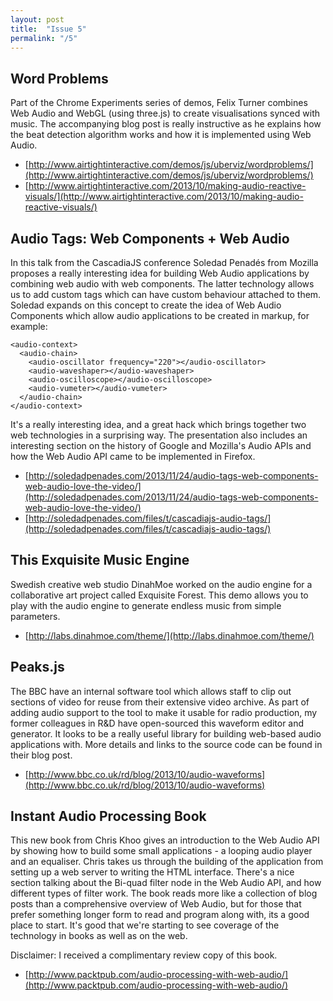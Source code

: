 ```yaml
---
layout: post
title:  "Issue 5"
permalink: "/5"
---
```


## Word Problems ##

Part of the Chrome Experiments series of demos, Felix Turner combines
Web Audio and WebGL (using three.js) to create visualisations synced
with music. The accompanying blog post is really instructive as he
explains how the beat detection algorithm works and how it is
implemented using Web Audio.

- [http://www.airtightinteractive.com/demos/js/uberviz/wordproblems/](http://www.airtightinteractive.com/demos/js/uberviz/wordproblems/)
- [http://www.airtightinteractive.com/2013/10/making-audio-reactive-visuals/](http://www.airtightinteractive.com/2013/10/making-audio-reactive-visuals/)

## Audio Tags: Web Components + Web Audio ##

In this talk from the CascadiaJS conference Soledad Penadés from
Mozilla proposes a really interesting idea for building Web Audio
applications by combining web audio with web components. The latter
technology allows us to add custom tags which can have custom
behaviour attached to them. Soledad expands on this concept to create
the idea of Web Audio Components which allow audio applications to be
created in markup, for example:

```
<audio-context>
  <audio-chain>
    <audio-oscillator frequency="220"></audio-oscillator>
    <audio-waveshaper></audio-waveshaper>
    <audio-oscilloscope></audio-oscilloscope>
    <audio-vumeter></audio-vumeter>
  </audio-chain>
</audio-context>
```

It's a really interesting idea, and a great hack which brings together
two web technologies in a surprising way. The presentation also
includes an interesting section on the history of Google and Mozilla's
Audio APIs and how the Web Audio API came to be implemented in
Firefox.

- [http://soledadpenades.com/2013/11/24/audio-tags-web-components-web-audio-love-the-video/](http://soledadpenades.com/2013/11/24/audio-tags-web-components-web-audio-love-the-video/)
- [http://soledadpenades.com/files/t/cascadiajs-audio-tags/](http://soledadpenades.com/files/t/cascadiajs-audio-tags/)

## This Exquisite Music Engine ##

Swedish creative web studio DinahMoe worked on the audio engine for a
collaborative art project called Exquisite Forest. This demo allows
you to play with the audio engine to generate endless music from
simple parameters.

- [http://labs.dinahmoe.com/theme/](http://labs.dinahmoe.com/theme/)

## Peaks.js ##

The BBC have an internal software tool which allows staff to clip out
sections of video for reuse from their extensive video archive. As
part of adding audio support to the tool to make it usable for radio
production, my former colleagues in R&D have open-sourced this
waveform editor and generator. It looks to be a really useful library
for building web-based audio applications with. More details and links
to the source code can be found in their blog post.

- [http://www.bbc.co.uk/rd/blog/2013/10/audio-waveforms](http://www.bbc.co.uk/rd/blog/2013/10/audio-waveforms)

## Instant Audio Processing Book ##

This new book from Chris Khoo gives an introduction to the Web Audio
API by showing how to build some small applications - a looping audio
player and an equaliser. Chris takes us through the building of the
application from setting up a web server to writing the HTML
interface. There's a nice section talking about the Bi-quad filter node
in the Web Audio API, and how different types of filter work. The book
reads more like a collection of blog posts than a comprehensive
overview of Web Audio, but for those that prefer something longer form
to read and program along with, its a good place to start. It's good
that we're starting to see coverage of the technology in books as well
as on the web.

Disclaimer: I received a complimentary review copy of this book.

- [http://www.packtpub.com/audio-processing-with-web-audio/](http://www.packtpub.com/audio-processing-with-web-audio/)
